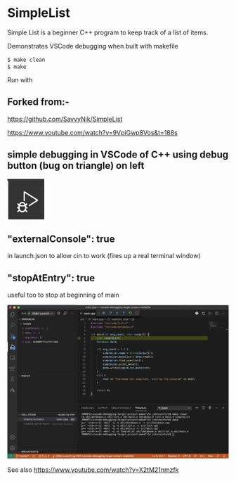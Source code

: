 # SimpleList
Simple List is a beginner C++ program to keep track of a list of items.

Demonstrates VSCode debugging when built with makefile

```
$ make clean
$ make
```

Run with 

## Forked from:-

https://github.com/SavvyNik/SimpleList

https://www.youtube.com/watch?v=9VpiGwp8Vos&t=188s

## simple debugging in VSCode of C++ using debug button (bug on triangle) on left
![Screenshot](screenshots/debug-icon.png)

## "externalConsole": true
in launch.json to allow cin to work (fires up a real terminal window)

## "stopAtEntry": true
useful too to stop at beginning of main

![Screenshot](screenshots/screenshot.png)


See also 
https://www.youtube.com/watch?v=X2tM21nmzfk
